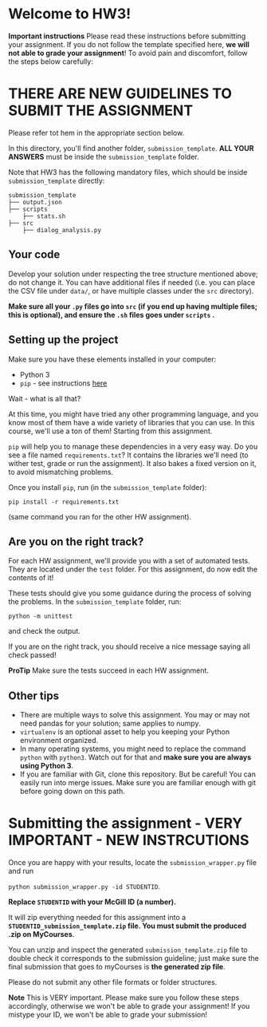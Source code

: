 # Welcome to HW3! 

**Important instructions** 
Please read these instructions before submitting your assignment. 
If you do not follow the template specified here, **we will not able to grade your assignment**! 
To avoid pain and discomfort, follow the steps below carefully:

# THERE ARE NEW GUIDELINES TO SUBMIT THE ASSIGNMENT
Please refer tot hem in the appropriate section below. 

In this directory, you'll find another folder, `submission_template`.
**ALL YOUR ANSWERS** must be inside the `submission_template` folder. 

Note that HW3 has the following mandatory files, which should be inside `submission_template` directly:

```
submission_template
├── output.json
├── scripts
    ├── stats.sh
├── src
    ├── dialog_analysis.py
```


## Your code

Develop your solution under respecting the tree structure mentioned above; do not change it. You can have additional files if needed (i.e. you can place the CSV file under `data/`, or have multiple classes under the `src` directory).

**Make sure all your `.py` files go into `src` (if you end up having multiple files; this is optional), and ensure the `.sh` files goes under `scripts` .**

## Setting up the project

Make sure you have these elements installed in your computer:

* Python 3
* `pip` - see instructions [here](https://packaging.python.org/tutorials/installing-packages/)

Wait - what is all that?

At this time, you might have tried any other programming language, and you know most of them have a wide variety of libraries that you can use. In this course, we'll use a ton of them! Starting from this assignment.

`pip` will help you to manage these dependencies in a very easy way. Do you see a file named `requirements.txt`? It contains the libraries we'll need (to wither test, grade or run the assignment). It also bakes a fixed version on it, to avoid mismatching problems.

Once you install `pip`, run (in the `submission_template` folder):

```
pip install -r requirements.txt
```

(same command you ran for the other HW assignment).


## Are you on the right track?

For each HW assignment, we'll provide you with a set of automated tests. They are located under the `test` folder. 
For this assignment, do now edit the contents of it!

These tests should give you some guidance during the process of solving the problems.
In the `submission_template` folder, run:

```
python -m unittest
```

and check the output.

If you are on the right track, you should receive a nice message saying all check passed! 

**ProTip** Make sure the tests succeed in each HW assignment.

## Other tips

* There are multiple ways to solve this assignment. You may or may not need pandas for your solution; same applies to numpy.
* `virtualenv` is an optional asset to help you keeping your Python environment organized.
* In many operating systems, you might need to replace the command `python` with `python3`. Watch out for that and **make sure you are always using Python 3**.
* If you are familiar with Git, clone this repository. But be careful! You can easily run into merge issues. Make sure you are familiar enough with git before going down on this path.

# Submitting the assignment - VERY IMPORTANT - NEW INSTRCUTIONS


Once you are happy with your results, locate the `submission_wrapper.py` file and run

`python submission_wrapper.py -id STUDENTID`.

**Replace `STUDENTID` with your McGill ID (a number).** 

It will zip everything needed for this assignment into a **`STUDENTID_submission_template.zip` file. You must submit the produced .zip on MyCourses**.


You can unzip and inspect the generated `submission_template.zip` file to double check it corresponds to the submission guideline; just make sure the final submission that goes to myCourses is **the generated zip file**.

Please do not submit any other file formats or folder structures.

**Note** This is VERY important. Please make sure you follow these steps accordingly, otherwise we won't be able to grade your assignment! If you mistype your ID, we won't be able to grade your submission!
